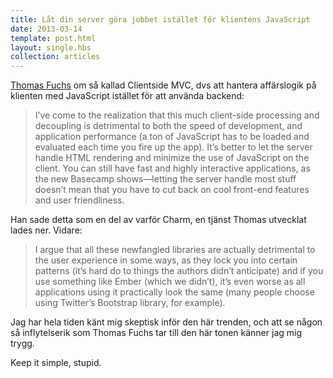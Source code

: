 ```yaml
---
title: Låt din server göra jobbet istället för klientens JavaScript
date: 2013-03-14
template: post.html
layout: single.hbs
collection: articles
---
```

[Thomas Fuchs](http://mir.aculo.us/2013/02/26/client-side-mvc-is-not-a-silver-bullet) om så kallad Clientside MVC, dvs att hantera affärslogik på klienten med JavaScript istället för att använda backend:

> I’ve come to the realization that this much client-side processing and decoupling is detrimental to both the speed of development, and application performance (a ton of JavaScript has to be loaded and evaluated each time you fire up the app). It’s better to let the server handle HTML rendering and minimize the use of JavaScript on the client. You can still have fast and highly interactive applications, as the new Basecamp shows—letting the server handle most stuff doesn’t mean that you have to cut back on cool front-end features and user friendliness.

Han sade detta som en del av varför Charm, en tjänst Thomas utvecklat lades ner. Vidare:

> I argue that all these newfangled libraries are actually detrimental to the user experience in some ways, as they lock you into certain patterns (it’s hard do to things the authors didn’t anticipate) and if you use something like Ember (which we didn’t), it’s even worse as all applications using it practically look the same (many people choose using Twitter’s Bootstrap library, for example).

Jag har hela tiden känt mig skeptisk inför den här trenden, och att se någon så inflytelserik som Thomas Fuchs tar till den här tonen känner jag mig trygg.

Keep it simple, stupid.